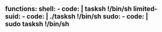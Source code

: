 functions:
  shell:
    - code: |
        tasksh
        !/bin/sh
  limited-suid:
    - code: |
        ./tasksh
        !/bin/sh
  sudo:
    - code: |
        sudo tasksh
        !/bin/sh
---
